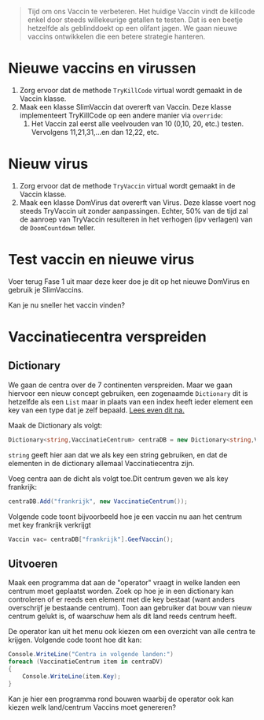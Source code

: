 > Tijd om ons Vaccin te verbeteren. Het huidige Vaccin vindt de killcode enkel door steeds willekeurige getallen te testen. Dat is een beetje hetzelfde als geblinddoekt op een olifant jagen. We gaan nieuwe vaccins ontwikkelen die een betere strategie hanteren.

# Nieuwe vaccins en virussen

1. Zorg ervoor dat de methode ``TryKillCode`` virtual wordt gemaakt in de Vaccin klasse.
2. Maak een klasse SlimVaccin dat overerft van Vaccin. Deze klasse implementeert TryKillCode op een andere manier via ``override``:
   1. Het Vaccin zal eerst alle veelvouden van 10 (0,10, 20, etc.) testen. Vervolgens 11,21,31,...en dan 12,22, etc.

# Nieuw virus

1. Zorg ervoor dat de methode ``TryVaccin`` virtual wordt gemaakt in de Vaccin klasse.
2. Maak een klasse DomVirus dat overerft van Virus. Deze klasse voert nog steeds TryVaccin uit zonder aanpassingen. Echter, 50% van de tijd zal de aanroep van TryVaccin resulteren in het verhogen (ipv verlagen) van de ``DoomCountdown`` teller.

# Test vaccin en nieuwe virus

Voer terug Fase 1 uit maar deze keer doe je dit op het nieuwe DomVirus en gebruik je SlimVaccins.

Kan je nu sneller het vaccin vinden? 

# Vaccinatiecentra verspreiden



## Dictionary 
We gaan de centra over de 7 continenten verspreiden. Maar we gaan hiervoor een nieuw concept gebruiken, een zogenaamde ``Dictionary`` dit is hetzelfde als een ``List`` maar in plaats van een index heeft ieder element een key van een type dat je zelf bepaald. [Lees even dit na.](https://apwt.gitbook.io/ziescherp/pro-geen-leerstof-en-of-in-opbouw/generics-en-collections/8_collections#dictionary-collectie)

Maak de Dictionary als volgt:

```csharp
Dictionary<string,VaccinatieCentrum> centraDB = new Dictionary<string,VaccinatieCentrum>
```

``string`` geeft hier aan dat we als key een string gebruiken, en dat de elementen in de dictionary allemaal Vaccinatiecentra zijn.

Voeg centra aan de dicht als volgt toe.Dit centrum geven we als key frankrijk:

```csharp
centraDB.Add("frankrijk", new VaccinatieCentrum());
```

Volgende code toont bijvoorbeeld hoe je een vaccin nu aan het centrum met key frankrijk verkrijgt

```csharp
Vaccin vac= centraDB["frankrijk"].GeefVaccin();
```

## Uitvoeren

Maak een programma dat aan de "operator" vraagt in welke landen een centrum moet geplaatst worden. Zoek op hoe je in een dictionary kan controleren of er reeds een element met die key bestaat (want anders overschrijf je bestaande centrum). Toon aan gebruiker dat bouw van nieuw centrum gelukt is, of waarschuw hem als dit land reeds centrum heeft.

De operator kan uit het menu ook kiezen om een overzicht van alle centra te krijgen. Volgende code toont hoe dit kan:

```csharp
Console.WriteLine("Centra in volgende landen:")
foreach (VaccinatieCentrum item in centraDV)
{
    Console.WriteLine(item.Key);
}
```

Kan je hier een programma rond bouwen waarbij de operator ook kan kiezen welk land/centrum Vaccins moet genereren?